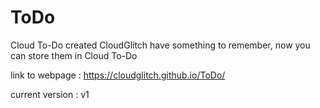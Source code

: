 # ToDo
Cloud To-Do created CloudGlitch
have something to remember, now you can store them in Cloud To-Do

link to webpage : https://cloudglitch.github.io/ToDo/

current version : v1
